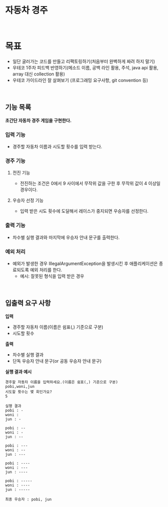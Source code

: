 # 자동차 경주

<br>

# 목표
- 일단 굴러가는 코드를 만들고 리팩토링하기(처음부터 완벽하게 짜려 하지 말기)
- 우테코 1주차 피드백 반영하기(메소드 이름, 공백 라인 활용, 주석, java api 활용, array 대신 collection 활용)
- 우테코 가이드라인 잘 살펴보기 (프로그래밍 요구사항, git convention 등)

<br>

## 기능 목록
**초간단 자동차 경주 게임을 구현한다.**

### 입력 기능
- 경주할 자동차 이름과 시도할 횟수를 입력 받는다.

### 경주 기능
1. 전진 기능
    - 전진하는 조건은 0에서 9 사이에서 무작위 값을 구한 후 무작위 값이 4 이상일 경우이다.

2. 우승자 선정 기능
    - 입력 받은 시도 횟수에 도달해서 레이스가 중지되면 우승자를 선정한다.

### 출력 기능
- 차수별 실행 결과와 마지막에 우승자 안내 문구를 출력한다.

### 예외 처리
- 예외가 발생한 경우 IllegalArgumentException을 발생시킨 후 애플리케이션은 종료되도록 예외 처리를 한다.
    - 예시: 잘못된 형식을 입력 받은 경우

<br>

## 입출력 요구 사항

**입력**
- 경주할 자동차 이름(이름은 쉼표(,) 기준으로 구분)
- 시도할 횟수

**출력**
- 차수별 실행 결과
- 단독 우승자 안내 문구(or 공동 우승자 안내 문구)

**실행 결과 예시**
```
경주할 자동차 이름을 입력하세요.(이름은 쉼표(,) 기준으로 구분)
pobi,woni,jun
시도할 횟수는 몇 회인가요?
5

실행 결과
pobi : -
woni : 
jun : -

pobi : --
woni : -
jun : --

pobi : ---
woni : --
jun : ---

pobi : ----
woni : ---
jun : ----

pobi : -----
woni : ----
jun : -----

최종 우승자 : pobi, jun
```